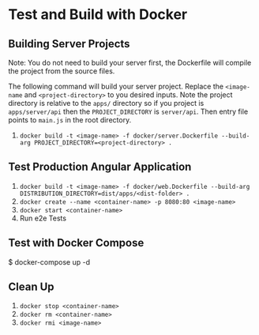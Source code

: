 # Test and Build with Docker

## Building Server Projects

Note: You do not need to build your server first, the Dockerfile will compile the project from the source files.

The following command will build your server project. Replace the `<image-name` and `<project-directory>` to you desired inputs. Note the project directory is relative to the `apps/` directory so if you project is `apps/server/api` then the `PROJECT_DIRECTORY` is `server/api`. Then entry file points to `main.js` in the root directory.

1. `docker build -t <image-name> -f docker/server.Dockerfile --build-arg PROJECT_DIRECTORY=<project-directory> .`

## Test Production Angular Application

1. `docker build -t <image-name> -f docker/web.Dockerfile --build-arg DISTRIBUTION_DIRECTORY=dist/apps/<dist-folder> .`
2. `docker create --name <container-name> -p 8080:80 <image-name>`
3. `docker start <container-name>`
4. Run e2e Tests

## Test with Docker Compose

\$ docker-compose up -d

## Clean Up

1. `docker stop <container-name>`
2. `docker rm <container-name>`
3. `docker rmi <image-name>`
